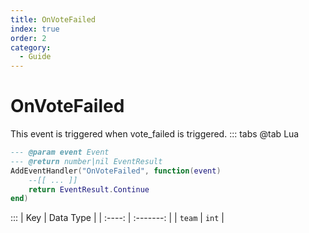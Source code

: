 ```yaml
---
title: OnVoteFailed
index: true
order: 2
category:
  - Guide
---
```


# OnVoteFailed
This event is triggered when vote_failed is triggered.
::: tabs
@tab Lua
```lua
--- @param event Event
--- @return number|nil EventResult
AddEventHandler("OnVoteFailed", function(event)
    --[[ ... ]]
    return EventResult.Continue
end)
```

:::
|   Key  | Data Type |
| :----: | :-------: |
| `team` |   `int`   |